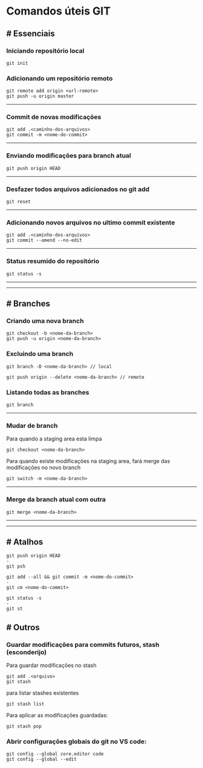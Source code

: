 # Comandos úteis GIT

## # <b>Essenciais</b>

### Iniciando repositório local

```
git init
```

### Adicionando um repositório remoto

```
git remote add origin <url-remote>
git push -u origin master
```

<hr/>

### Commit de novas modificações

```
git add .<caminho-dos-arquivos>
git commit -m <nome-do-commit>
```

<hr/>

### Enviando modificações para branch atual

```
git push origin HEAD
```

<hr/>

### Desfazer todos arquivos adicionados no git add

```
git reset
```

<hr/>

### Adicionando novos arquivos no ultimo commit existente

```
git add .<caminho-dos-arquivos>
git commit --amend --no-edit
```

<hr/>

### Status resumido do repositório

```
git status -s
```

<hr/><hr/>

## # <b>Branches</b>

### Criando uma nova branch

```
git checkout -b <nome-da-branch>
git push -u origin <nome-da-branch>
```

### Excluindo uma branch

```
git branch -D <nome-da-branch> // local
```

```
git push origin --delete <nome-da-branch> // remote
```

### Listando todas as branches

```
git branch
```

<hr/>

### Mudar de branch

Para quando a staging area esta limpa

```
git checkout <nome-da-branch> 
```

Para quando existe modificações na staging area, fará merge das modificações no novo branch

```
git switch -m <nome-da-branch>
```
<hr/>

### Merge da branch atual com outra

```
git merge <nome-da-branch>
```

<hr/><hr/>

## # <b>Atalhos</b>

```
git push origin HEAD
-
git psh
```

```
git add --all && git commit -m <nome-do-commit>
-
git cm <nome-do-commit>
```

```
git status -s
-
git st
```

## # <b>Outros</b>

### Guardar modificações para commits futuros, stash (esconderijo)

Para guardar modificações no stash

```
git add .<arquivo>
git stash
```

para listar stashes existentes

```
git stash list
```

Para aplicar as modificações guardadas:

```
git stash pop
```

### Abrir configurações globais do git no VS code:

```
git config --global core.editor code
git config --global --edit
```
